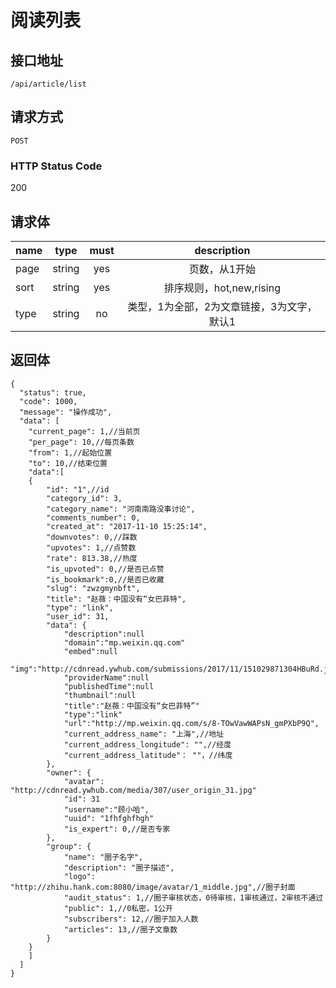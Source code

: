 # 阅读列表

## 接口地址

`/api/article/list`

## 请求方式

`POST`

### HTTP Status Code

200

## 请求体

| name     | type     | must     | description |
|----------|:--------:|:--------:|:--------:|
| page   | string   | yes     | 页数，从1开始 |
| sort   | string   | yes     | 排序规则，hot,new,rising |
| type   | string   | no     | 类型，1为全部，2为文章链接，3为文字，默认1 |


## 返回体

```json5
{
  "status": true,
  "code": 1000,
  "message": "操作成功",
  "data": [
    "current_page": 1,//当前页
    "per_page": 10,//每页条数
    "from": 1,//起始位置
    "to": 10,//结束位置
    "data":[
    {
        "id": "1",//id
        "category_id": 3,
        "category_name": "河南南路没事讨论",
        "comments_number": 0,
        "created_at": "2017-11-10 15:25:14",
        "downvotes": 0,//踩数
        "upvotes": 1,//点赞数
        "rate": 813.38,//热度
        "is_upvoted": 0,//是否已点赞
        "is_bookmark":0,//是否已收藏
        "slug": "zwzgmynbft",
        "title": "赵薇：中国没有“女巴菲特",
        "type": "link",
        "user_id": 31,
        "data": {
            "description":null
            "domain":"mp.weixin.qq.com"
            "embed":null
            "img":"http://cdnread.ywhub.com/submissions/2017/11/151029871304HBuRd.jpeg"
            "providerName":null
            "publishedTime":null
            "thumbnail":null
            "title":"赵薇：中国没有“女巴菲特”"
            "type":"link"
            "url":"http://mp.weixin.qq.com/s/8-TOwVawWAPsN_gmPXbP9Q",
            "current_address_name": "上海",//地址
            "current_address_longitude": "",//经度
            "current_address_latitude"： ""，//纬度
        },
        "owner": {
            "avatar": "http://cdnread.ywhub.com/media/307/user_origin_31.jpg"
            "id": 31
            "username":"顾小哈",
            "uuid": "1fhfghfhgh"
            "is_expert": 0,//是否专家
        },
        "group": {
            "name": "圈子名字",
            "description": "圈子描述",
            "logo": "http://zhihu.hank.com:8080/image/avatar/1_middle.jpg",//圈子封面
            "audit_status": 1,//圈子审核状态，0待审核，1审核通过，2审核不通过
            "public": 1,//0私密，1公开
            "subscribers": 12,//圈子加入人数
            "articles": 13,//圈子文章数
        }
    }
    ]
  ]
}
``` 
